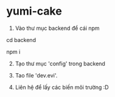 # yumi-cake

1. Vào thư mục backend để cái npm

  cd backend
  
  npm i
  
2. Tạo thư mục 'config' trong backend

3. Tao file 'dev.evi'.

4. Liên hệ để lấy các biến môi trường :D
